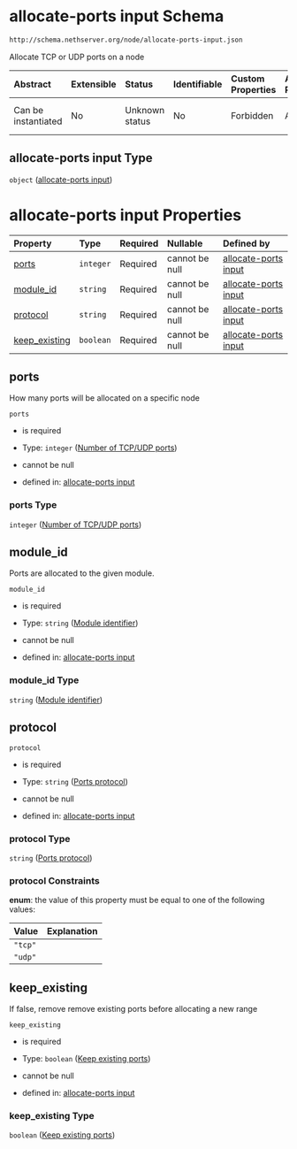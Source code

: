 # allocate-ports input Schema

```txt
http://schema.nethserver.org/node/allocate-ports-input.json
```

Allocate TCP or UDP ports on a node

| Abstract            | Extensible | Status         | Identifiable | Custom Properties | Additional Properties | Access Restrictions | Defined In                                                                         |
| :------------------ | :--------- | :------------- | :----------- | :---------------- | :-------------------- | :------------------ | :--------------------------------------------------------------------------------- |
| Can be instantiated | No         | Unknown status | No           | Forbidden         | Allowed               | none                | [allocate-ports-input.json](node/allocate-ports-input.json "open original schema") |

## allocate-ports input Type

`object` ([allocate-ports input](allocate-ports-input.md))

# allocate-ports input Properties

| Property                         | Type      | Required | Nullable       | Defined by                                                                                                                                                             |
| :------------------------------- | :-------- | :------- | :------------- | :--------------------------------------------------------------------------------------------------------------------------------------------------------------------- |
| [ports](#ports)                  | `integer` | Required | cannot be null | [allocate-ports input](allocate-ports-input-properties-number-of-tcpudp-ports.md "http://schema.nethserver.org/node/allocate-ports-input.json#/properties/ports")      |
| [module\_id](#module_id)         | `string`  | Required | cannot be null | [allocate-ports input](allocate-ports-input-properties-module-identifier.md "http://schema.nethserver.org/node/allocate-ports-input.json#/properties/module_id")       |
| [protocol](#protocol)            | `string`  | Required | cannot be null | [allocate-ports input](allocate-ports-input-properties-ports-protocol.md "http://schema.nethserver.org/node/allocate-ports-input.json#/properties/protocol")           |
| [keep\_existing](#keep_existing) | `boolean` | Required | cannot be null | [allocate-ports input](allocate-ports-input-properties-keep-existing-ports.md "http://schema.nethserver.org/node/allocate-ports-input.json#/properties/keep_existing") |

## ports

How many ports will be allocated on a specific node

`ports`

* is required

* Type: `integer` ([Number of TCP/UDP ports](allocate-ports-input-properties-number-of-tcpudp-ports.md))

* cannot be null

* defined in: [allocate-ports input](allocate-ports-input-properties-number-of-tcpudp-ports.md "http://schema.nethserver.org/node/allocate-ports-input.json#/properties/ports")

### ports Type

`integer` ([Number of TCP/UDP ports](allocate-ports-input-properties-number-of-tcpudp-ports.md))

## module\_id

Ports are allocated to the given module.

`module_id`

* is required

* Type: `string` ([Module identifier](allocate-ports-input-properties-module-identifier.md))

* cannot be null

* defined in: [allocate-ports input](allocate-ports-input-properties-module-identifier.md "http://schema.nethserver.org/node/allocate-ports-input.json#/properties/module_id")

### module\_id Type

`string` ([Module identifier](allocate-ports-input-properties-module-identifier.md))

## protocol



`protocol`

* is required

* Type: `string` ([Ports protocol](allocate-ports-input-properties-ports-protocol.md))

* cannot be null

* defined in: [allocate-ports input](allocate-ports-input-properties-ports-protocol.md "http://schema.nethserver.org/node/allocate-ports-input.json#/properties/protocol")

### protocol Type

`string` ([Ports protocol](allocate-ports-input-properties-ports-protocol.md))

### protocol Constraints

**enum**: the value of this property must be equal to one of the following values:

| Value   | Explanation |
| :------ | :---------- |
| `"tcp"` |             |
| `"udp"` |             |

## keep\_existing

If false, remove remove existing ports before allocating a new range

`keep_existing`

* is required

* Type: `boolean` ([Keep existing ports](allocate-ports-input-properties-keep-existing-ports.md))

* cannot be null

* defined in: [allocate-ports input](allocate-ports-input-properties-keep-existing-ports.md "http://schema.nethserver.org/node/allocate-ports-input.json#/properties/keep_existing")

### keep\_existing Type

`boolean` ([Keep existing ports](allocate-ports-input-properties-keep-existing-ports.md))
